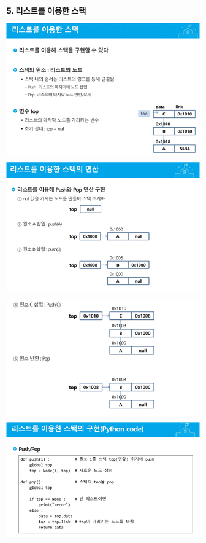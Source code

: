 ## 5. 리스트를 이용한 스택

![1551239355211](../typora-user-images/1551239355211.png)

![1551239361233](../typora-user-images/1551239361233.png)

![1551239367827](../typora-user-images/1551239367827.png)

![1551239373639](../typora-user-images/1551239373639.png)

